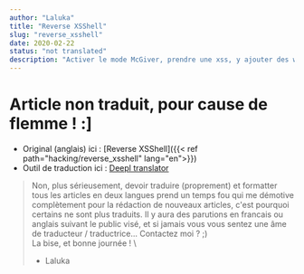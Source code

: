 ```yaml
---
author: "Laluka"
title: "Reverse XSShell"
slug: "reverse_xsshell"
date: 2020-02-22
status: "not translated"
description: "Activer le mode McGiver, prendre une xss, y ajouter des websockets, et redécouvrir les reverse shell et leurs contexts d'exécution d'un nouvel oeil !"
---
```


# Article non traduit, pour cause de flemme ! :]

- Original (anglais) ici : [Reverse XSShell]({{< ref path="hacking/reverse_xsshell" lang="en">}})
- Outil de traduction ici : [Deepl translator](https://www.deepl.com/translator)

> Non, plus sérieusement, devoir traduire (proprement) et formatter tous les articles en deux langues prend un temps fou qui me démotive complètement pour la rédaction de nouveaux articles, c'est pourquoi certains ne sont plus traduits. Il y aura des parutions en francais ou anglais suivant le public visé, et si jamais vous vous sentez une âme de traducteur / traductrice... Contactez moi ? ;) \
> La bise, et bonne journée ! \
> - Laluka